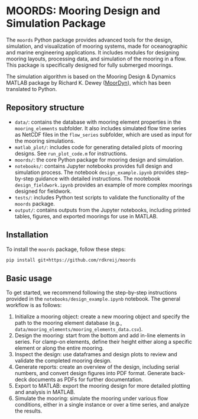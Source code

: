 # MOORDS: Mooring Design and Simulation Package

The `moords` Python package provides advanced tools for the design, simulation, and visualization of mooring systems, made for oceanographic and marine engineering applications. It includes modules for designing mooring layouts, processing data, and simulation of the mooring in a flow. This package is specifically designed for fully submerged moorings.

The simulation algorithm is based on the Mooring Design & Dynamics MATLAB package by Richard K. Dewey ([MoorDyn](https://web.uvic.ca/~rdewey/mooring/moordyn.php)), which has been translated to Python. 

<!-- ## Features
- Mooring design: enables the configuration of both in-line and clamp-on mooring elements.
- Visualization: generates detailed tables and plots for mooring layouts, including serial numbers. The package also supports exporting mooring designs to MATLAB for additional detailed plotting.
- Automated reporting: converts design overviews into PDFs for streamlined documentation.
- Mooring simulation: simulates mooring behavior under various flow conditions, either as a single instance or over a time series.  -->

## Repository structure
- `data/`: contains the database with mooring element properties in the `mooring_elements` subfolder. It also includes simulated flow time series as NetCDF files in the `flow_series` subfolder, which are used as input for the mooring simulations.
- `matlab_plot/`: includes code for generating detailed plots of mooring designs. See `run_plot_code.m` for instructions.
- `moords/`: the core Python package for mooring design and simulation.
- `notebooks/`: contains Jupyter notebooks provides full design and simulation process. The notebook `design_example.ipynb` provides step-by-step guidance with detailed instructions. The nootebook `design_fieldwork.ipynb` provides an example of more complex moorings designed for fieldwork.
- `tests/`: includes Python test scripts to validate the functionality of the `moords` package.
- `output/`: contains outputs from the Jupyter notebooks, including printed tables, figures, and exported moorings for use in MATLAB.

## Installation
To install the `moords` package, follow these steps:

```bash
pip install git+https://github.com/rdkreij/moords
```

## Basic usage

To get started, we recommend following the step-by-step instructions provided in the `notebooks/design_example.ipynb` notebook. The general workflow is as follows:

1. Initialize a mooring object: create a new mooring object and specify the path to the mooring element database (e.g., `data/mooring_elements/mooring_elements_data.csv`).
2. Design the mooring: start from the bottom and add in-line elements in series. For clamp-on elements, define their height either along a specific element or along the entire mooring.
3. Inspect the design: use dataframes and design plots to review and validate the completed mooring design.
4. Generate reports: create an overview of the design, including serial numbers, and convert design figures into PDF format. Generate back-deck documents as PDFs for further documentation.
5. Export to MATLAB: export the mooring design for more detailed plotting and analysis in MATLAB.
6. Simulate the mooring: simulate the mooring under various flow conditions, either in a single instance or over a time series, and analyze the results.
